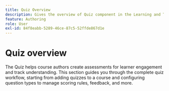 ```yaml
---
title: Quiz Overview
description: Gives the overview of Quiz component in the Learning and Training content
feature: Authoring
role: User
exl-id: 84f8eabb-5289-46ce-87c5-52ffde867d1e
---
```

# Quiz overview

The Quiz helps course authors create assessments for learner engagement and track understanding. This section guides you through the complete quiz workflow, starting from adding quizzes to a course and configuring question types to manage scoring rules, feedback, and more.
